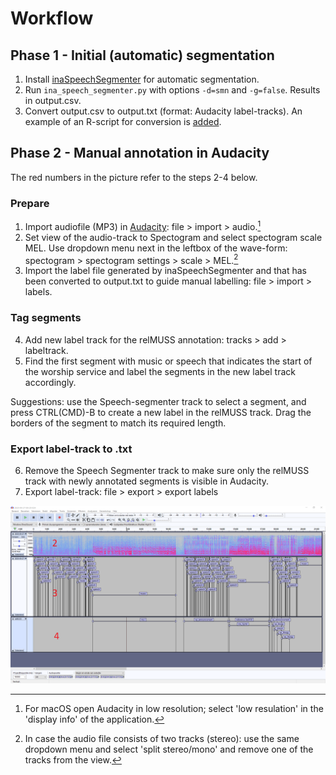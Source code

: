 # Workflow

## Phase 1 - Initial (automatic) segmentation

1. Install [inaSpeechSegmenter](https://github.com/ina-foss/inaSpeechSegmenter) for automatic segmentation. 
2. Run `ina_speech_segmenter.py` with options `-d=smn` and `-g=false`. Results in output.csv.
3. Convert output.csv to output.txt (format: Audacity label-tracks). An example of an R-script for conversion is [added](https://github.com/ttjpleizier/relmuss-specification/blob/main/src/CSV2TXT-audacity.R).

## Phase 2 - Manual annotation in Audacity
The red numbers in the picture refer to the steps 2-4 below.

### Prepare 

1. Import audiofile (MP3) in [Audacity](https://www.audacityteam.org/): file > import > audio.[^macos]
2. Set view of the audio-track to Spectogram and select spectogram scale MEL. Use dropdown menu next in the leftbox of the wave-form: spectogram > spectogram settings > scale > MEL.[^stereo]
3. Import the label file generated by inaSpeechSegmenter and that has been converted to output.txt to guide manual labelling: file > import > labels.

### Tag segments 
4. Add new label track for the relMUSS annotation: tracks > add > labeltrack.
5. Find the first segment with music or speech that indicates the start of the worship service and label the segments in the new label track accordingly. 

Suggestions: use the Speech-segmenter track to select a segment, and press CTRL(CMD)-B to create a new label in the relMUSS track. Drag the borders of the segment to match its required length.

### Export label-track to .txt
6. Remove the Speech Segmenter track to make sure only the relMUSS track with newly annotated segments is visible in Audacity. 
7. Export label-track: file > export > export labels


![Audacity-example; part of the relMUSS label-track.](img/labels-testkerkdienst-audacity-20200927-nrs.png)

[^macos]: For macOS open Audacity in low resolution; select 'low resulation' in the 'display info' of the application.
[^stereo]: In case the audio file consists of two tracks (stereo): use the same dropdown menu and select 'split stereo/mono' and remove one of the tracks from the view.
